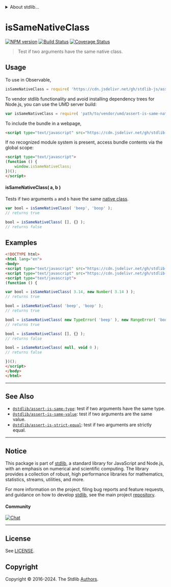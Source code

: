 <!--

@license Apache-2.0

Copyright (c) 2021 The Stdlib Authors.

Licensed under the Apache License, Version 2.0 (the "License");
you may not use this file except in compliance with the License.
You may obtain a copy of the License at

   http://www.apache.org/licenses/LICENSE-2.0

Unless required by applicable law or agreed to in writing, software
distributed under the License is distributed on an "AS IS" BASIS,
WITHOUT WARRANTIES OR CONDITIONS OF ANY KIND, either express or implied.
See the License for the specific language governing permissions and
limitations under the License.

-->


<details>
  <summary>
    About stdlib...
  </summary>
  <p>We believe in a future in which the web is a preferred environment for numerical computation. To help realize this future, we've built stdlib. stdlib is a standard library, with an emphasis on numerical and scientific computation, written in JavaScript (and C) for execution in browsers and in Node.js.</p>
  <p>The library is fully decomposable, being architected in such a way that you can swap out and mix and match APIs and functionality to cater to your exact preferences and use cases.</p>
  <p>When you use stdlib, you can be absolutely certain that you are using the most thorough, rigorous, well-written, studied, documented, tested, measured, and high-quality code out there.</p>
  <p>To join us in bringing numerical computing to the web, get started by checking us out on <a href="https://github.com/stdlib-js/stdlib">GitHub</a>, and please consider <a href="https://opencollective.com/stdlib">financially supporting stdlib</a>. We greatly appreciate your continued support!</p>
</details>

# isSameNativeClass

[![NPM version][npm-image]][npm-url] [![Build Status][test-image]][test-url] [![Coverage Status][coverage-image]][coverage-url] <!-- [![dependencies][dependencies-image]][dependencies-url] -->

> Test if two arguments have the same native class.



<section class="usage">

## Usage

To use in Observable,

```javascript
isSameNativeClass = require( 'https://cdn.jsdelivr.net/gh/stdlib-js/assert-is-same-native-class@v0.2.2-umd/browser.js' )
```

To vendor stdlib functionality and avoid installing dependency trees for Node.js, you can use the UMD server build:

```javascript
var isSameNativeClass = require( 'path/to/vendor/umd/assert-is-same-native-class/index.js' )
```

To include the bundle in a webpage,

```html
<script type="text/javascript" src="https://cdn.jsdelivr.net/gh/stdlib-js/assert-is-same-native-class@v0.2.2-umd/browser.js"></script>
```

If no recognized module system is present, access bundle contents via the global scope:

```html
<script type="text/javascript">
(function () {
    window.isSameNativeClass;
})();
</script>
```

#### isSameNativeClass( a, b )

Tests if two arguments `a` and `b` have the same [native class][@stdlib/utils/native-class].

```javascript
var bool = isSameNativeClass( 'beep', 'boop' );
// returns true

bool = isSameNativeClass( [], {} );
// returns false
```

</section>

<!-- /.usage -->

<section class="notes">

</section>

<!-- /.notes -->

<section class="examples">

## Examples

<!-- eslint-disable no-new-wrappers -->

<!-- eslint no-undef: "error" -->

```html
<!DOCTYPE html>
<html lang="en">
<body>
<script type="text/javascript" src="https://cdn.jsdelivr.net/gh/stdlib-js/number-ctor@umd/browser.js"></script>
<script type="text/javascript" src="https://cdn.jsdelivr.net/gh/stdlib-js/assert-is-same-native-class@v0.2.2-umd/browser.js"></script>
<script type="text/javascript">
(function () {

var bool = isSameNativeClass( 3.14, new Number( 3.14 ) );
// returns true

bool = isSameNativeClass( 'beep', 'boop' );
// returns true

bool = isSameNativeClass( new TypeError( 'beep' ), new RangeError( 'boop' ) );
// returns true

bool = isSameNativeClass( [], {} );
// returns false

bool = isSameNativeClass( null, void 0 );
// returns false

})();
</script>
</body>
</html>
```

</section>

<!-- /.examples -->

<!-- Section for related `stdlib` packages. Do not manually edit this section, as it is automatically populated. -->

<section class="related">

* * *

## See Also

-   <span class="package-name">[`@stdlib/assert-is-same-type`][@stdlib/assert/is-same-type]</span><span class="delimiter">: </span><span class="description">test if two arguments have the same type.</span>
-   <span class="package-name">[`@stdlib/assert-is-same-value`][@stdlib/assert/is-same-value]</span><span class="delimiter">: </span><span class="description">test if two arguments are the same value.</span>
-   <span class="package-name">[`@stdlib/assert-is-strict-equal`][@stdlib/assert/is-strict-equal]</span><span class="delimiter">: </span><span class="description">test if two arguments are strictly equal.</span>

</section>

<!-- /.related -->

<!-- Section for all links. Make sure to keep an empty line after the `section` element and another before the `/section` close. -->


<section class="main-repo" >

* * *

## Notice

This package is part of [stdlib][stdlib], a standard library for JavaScript and Node.js, with an emphasis on numerical and scientific computing. The library provides a collection of robust, high performance libraries for mathematics, statistics, streams, utilities, and more.

For more information on the project, filing bug reports and feature requests, and guidance on how to develop [stdlib][stdlib], see the main project [repository][stdlib].

#### Community

[![Chat][chat-image]][chat-url]

---

## License

See [LICENSE][stdlib-license].


## Copyright

Copyright &copy; 2016-2024. The Stdlib [Authors][stdlib-authors].

</section>

<!-- /.stdlib -->

<!-- Section for all links. Make sure to keep an empty line after the `section` element and another before the `/section` close. -->

<section class="links">

[npm-image]: http://img.shields.io/npm/v/@stdlib/assert-is-same-native-class.svg
[npm-url]: https://npmjs.org/package/@stdlib/assert-is-same-native-class

[test-image]: https://github.com/stdlib-js/assert-is-same-native-class/actions/workflows/test.yml/badge.svg?branch=v0.2.2
[test-url]: https://github.com/stdlib-js/assert-is-same-native-class/actions/workflows/test.yml?query=branch:v0.2.2

[coverage-image]: https://img.shields.io/codecov/c/github/stdlib-js/assert-is-same-native-class/main.svg
[coverage-url]: https://codecov.io/github/stdlib-js/assert-is-same-native-class?branch=main

<!--

[dependencies-image]: https://img.shields.io/david/stdlib-js/assert-is-same-native-class.svg
[dependencies-url]: https://david-dm.org/stdlib-js/assert-is-same-native-class/main

-->

[chat-image]: https://img.shields.io/gitter/room/stdlib-js/stdlib.svg
[chat-url]: https://app.gitter.im/#/room/#stdlib-js_stdlib:gitter.im

[stdlib]: https://github.com/stdlib-js/stdlib

[stdlib-authors]: https://github.com/stdlib-js/stdlib/graphs/contributors

[umd]: https://github.com/umdjs/umd
[es-module]: https://developer.mozilla.org/en-US/docs/Web/JavaScript/Guide/Modules

[deno-url]: https://github.com/stdlib-js/assert-is-same-native-class/tree/deno
[deno-readme]: https://github.com/stdlib-js/assert-is-same-native-class/blob/deno/README.md
[umd-url]: https://github.com/stdlib-js/assert-is-same-native-class/tree/umd
[umd-readme]: https://github.com/stdlib-js/assert-is-same-native-class/blob/umd/README.md
[esm-url]: https://github.com/stdlib-js/assert-is-same-native-class/tree/esm
[esm-readme]: https://github.com/stdlib-js/assert-is-same-native-class/blob/esm/README.md
[branches-url]: https://github.com/stdlib-js/assert-is-same-native-class/blob/main/branches.md

[stdlib-license]: https://raw.githubusercontent.com/stdlib-js/assert-is-same-native-class/main/LICENSE

[@stdlib/utils/native-class]: https://github.com/stdlib-js/utils-native-class/tree/umd

<!-- <related-links> -->

[@stdlib/assert/is-same-type]: https://github.com/stdlib-js/assert-is-same-type/tree/umd

[@stdlib/assert/is-same-value]: https://github.com/stdlib-js/assert-is-same-value/tree/umd

[@stdlib/assert/is-strict-equal]: https://github.com/stdlib-js/assert-is-strict-equal/tree/umd

<!-- </related-links> -->

</section>

<!-- /.links -->
